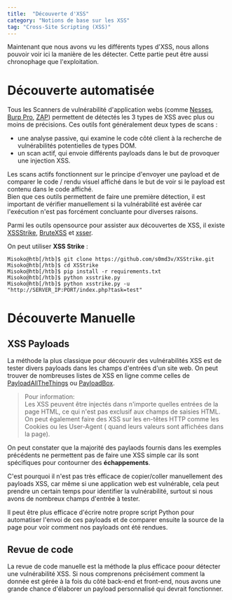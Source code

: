 ```yaml
---
title:  "Découverte d'XSS"
category: "Notions de base sur les XSS"
tag: "Cross-Site Scripting (XSS)"
---
```

Maintenant que nous avons vu les différents types d'XSS, nous allons pouvoir voir ici la manière de les détecter. Cette partie peut être aussi chronophage que l'exploitation.

# Découverte automatisée

Tous les Scanners de vulnérabilité d'application webs (comme [Nesses](https://www.tenable.com/products/nessus), [Burp Pro](https://portswigger.net/burp/pro), [ZAP](https://owasp.org/www-project-zap/)) permettent de détectés les 3 types de XSS avec plus ou moins de précisions.
Ces outils font généralement deux types de scans :
- une analyse passive, qui examine le code côté client à la recherche de vulnérabilités potentielles de types DOM.
- un scan actif, qui envoie différents payloads dans le but de provoquer une injection XSS.

Les scans actifs fonctionnent sur le principe d'envoyer une payload et de comparer le code / rendu visuel affiché dans le but de voir si le payload est contenu dans le code affiché.\
Bien que ces outils permettent de faire une première détection, il est important de vérifier manuellement si la vulnérabilité est avérée car l'exécution n'est pas forcément concluante pour diverses raisons.

Parmi les outils opensource pour assister aux découvertes de XSS, il existe [XSSStrike](https://github.com/s0md3v/XSStrike), [BruteXSS](https://github.com/rajeshmajumdar/BruteXSS) et [xsser](https://github.com/epsylon/xsser).

On peut utiliser **XSS Strike** :
```console
Misoko@htb[/htb]$ git clone https://github.com/s0md3v/XSStrike.git
Misoko@htb[/htb]$ cd XSStrike
Misoko@htb[/htb]$ pip install -r requirements.txt
Misoko@htb[/htb]$ python xsstrike.py                
Misoko@htb[/htb]$ python xsstrike.py -u "http://SERVER_IP:PORT/index.php?task=test" 
```


# Découverte Manuelle
## XSS Payloads

La méthode la plus classique pour découvrir des vulnérabilités XSS est de tester divers payloads dans les champs d'entrées d'un site web.
On peut trouver de nombreuses listes de XSS en ligne comme celles de [PayloadAllTheThings](https://github.com/swisskyrepo/PayloadsAllTheThings/blob/master/XSS%20Injection/README.md) ou [PayloadBox](https://github.com/payloadbox/xss-payload-list).


> Pour information:  
> Les XSS peuvent être injectés dans n'importe quelles entrées de la page HTML, ce qui n'est pas exclusif aux champs de saisies HTML. On peut également faire des XSS sur les en-têtes HTTP comme les Cookies ou les User-Agent ( quand leurs valeurs sont affichées dans la page).

On peut constater que la majorité des paylaods fournis dans les exemples précédents ne permettent pas de faire une XSS simple car ils sont spécifiques pour contourner des **échappements**.

C'est pourquoi il n'est pas très efficace de copier/coller manuellement des payloads XSS, car même si une application web est vulnérable, cela peut prendre un certain temps pour identifier la vulnérabilité, surtout si nous avons de nombreux champs d'entrée à tester.

Il peut être plus efficace d'écrire notre propre script Python pour automatiser l'envoi de ces payloads et de comparer ensuite la source de la page pour voir comment nos payloads ont été rendues.


## Revue de code

La revue de code manuelle est  la méthode la plus efficace poour détecter une vulnérabilité XSS. Si nous comprenons précisément comment la donnée est gérée à la fois du côté back-end et front-end, nous avons une grande chance d'élaborer un payload personnalisé qui devrait fonctionner.